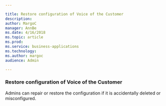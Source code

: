 ```yaml
---

title: Restore configuration of Voice of the Customer
description: 
author: MargoC
manager: AnnBe
ms.date: 4/16/2018
ms.topic: article
ms.prod: 
ms.service: business-applications
ms.technology: 
ms.author: margoc
audience: Admin

---
```

### Restore configuration of Voice of the Customer



Admins can repair or restore the configuration if it is accidentally deleted or
misconfigured.

